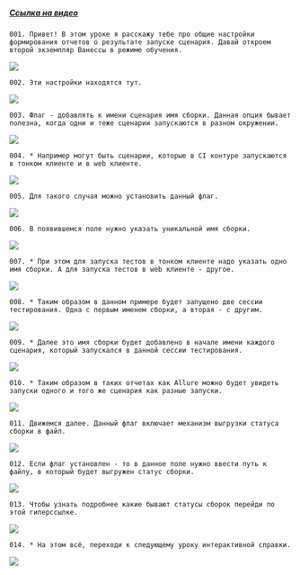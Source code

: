 ﻿##### [Ссылка на видео](https://youtu.be/wqp6m_nVki4)

	001. Привет! В этом уроке я расскажу тебе про общие настройки формирования отчетов о результате запуске сценария. Давай откроем второй экземпляр Ванессы в режиме обучения.

![](https://vanessa-files.do.bit-erp.ru/Doc/1.2.040.1/MD/Глава02/images/000_ЗакладкаСервисОтчетыОЗапускеСценариевОбщие.png)

	002. Эти настройки находятся тут.

![](https://vanessa-files.do.bit-erp.ru/Doc/1.2.040.1/MD/Глава02/images/009_ЗакладкаСервисОтчетыОЗапускеСценариевОбщие.png)

	003. Флаг - добавлять к имени сценария имя сборки. Данная опция бывает полезна, когда одни и теже сценарии запускаются в разном окружении.

![](https://vanessa-files.do.bit-erp.ru/Doc/1.2.040.1/MD/Глава02/images/014_ЗакладкаСервисОтчетыОЗапускеСценариевОбщие.png)

	004. * Например могут быть сценарии, которые в CI контуре запускаются в тонком клиенте и в web клиенте.

![](https://vanessa-files.do.bit-erp.ru/Doc/1.2.040.1/MD/Глава02/images/017_ЗакладкаСервисОтчетыОЗапускеСценариевОбщие.png)

	005. Для такого случая можно установить данный флаг.

![](https://vanessa-files.do.bit-erp.ru/Doc/1.2.040.1/MD/Глава02/images/019_ЗакладкаСервисОтчетыОЗапускеСценариевОбщие.png)

	006. В появившемся поле нужно указать уникальной имя сборки.

![](https://vanessa-files.do.bit-erp.ru/Doc/1.2.040.1/MD/Глава02/images/022_ЗакладкаСервисОтчетыОЗапускеСценариевОбщие.png)

	007. * При этом для запуска тестов в тонком клиенте надо указать одно имя сборки. А для запуска тестов в web клиенте - другое.

![](https://vanessa-files.do.bit-erp.ru/Doc/1.2.040.1/MD/Глава02/images/025_ЗакладкаСервисОтчетыОЗапускеСценариевОбщие.png)

	008. * Таким образом в данном примере будет запущено две сессии тестирования. Одна с первым именем сборки, а вторая - с другим.

![](https://vanessa-files.do.bit-erp.ru/Doc/1.2.040.1/MD/Глава02/images/026_ЗакладкаСервисОтчетыОЗапускеСценариевОбщие.png)

	009. * Далее это имя сборки будет добавлено в начале имени каждого сценария, который запускался в данной сессии тестирования.

![](https://vanessa-files.do.bit-erp.ru/Doc/1.2.040.1/MD/Глава02/images/027_ЗакладкаСервисОтчетыОЗапускеСценариевОбщие.png)

	010. * Таким образом в таких отчетах как Allure можно будет увидеть запуски одного и того же сценария как разные запуски.

![](https://vanessa-files.do.bit-erp.ru/Doc/1.2.040.1/MD/Глава02/images/028_ЗакладкаСервисОтчетыОЗапускеСценариевОбщие.png)

	011. Движемся далее. Данный флаг включает механизм выгрузки статуса сборки в файл.

![](https://vanessa-files.do.bit-erp.ru/Doc/1.2.040.1/MD/Глава02/images/031_ЗакладкаСервисОтчетыОЗапускеСценариевОбщие.png)

	012. Если флаг установлен - то в данное поле нужно ввести путь к файлу, в который будет выгружен статус сборки.

![](https://vanessa-files.do.bit-erp.ru/Doc/1.2.040.1/MD/Глава02/images/039_ЗакладкаСервисОтчетыОЗапускеСценариевОбщие.png)

	013. Чтобы узнать подробнее какие бывают статусы сборок перейди по этой гиперссылке.

![](https://vanessa-files.do.bit-erp.ru/Doc/1.2.040.1/MD/Глава02/images/042_ЗакладкаСервисОтчетыОЗапускеСценариевОбщие.png)

	014. * На этом всё, переходи к следующему уроку интерактивной справки.

![](https://vanessa-files.do.bit-erp.ru/Doc/1.2.040.1/MD/Глава02/images/043_ЗакладкаСервисОтчетыОЗапускеСценариевОбщие.png)
